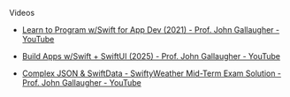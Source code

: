 Videos

* [Learn to Program w/Swift for App Dev (2021) - Prof. John Gallaugher - YouTube](https://youtu.be/1a_gRtECKFk?si=gFu8QkrqiQbpO3El)

* [Build Apps w/Swift + SwiftUI (2025) - Prof. John Gallaugher - YouTube](https://youtube.com/playlist?list=PL9VJ9OpT-IPSM6dFSwQCIl409gNBsqKTe&si=wTRIXWVbr41EhxM0)

* [Complex JSON & SwiftData - SwiftyWeather Mid-Term Exam Solution - Prof. John Gallaugher - YouTube](https://youtu.be/xl17qvMtDcs?si=Ff4GdRbQrmc5DpAi)

